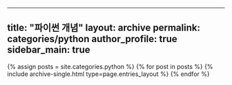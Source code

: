 ---
  title: "파이썬 개념"
  layout: archive
  permalink: categories/python
  author_profile: true
  sidebar_main: true
  ---
  
  {% assign posts = site.categories.python %}
  {% for post in posts %} {% include archive-single.html type=page.entries_layout %} {% endfor %}
